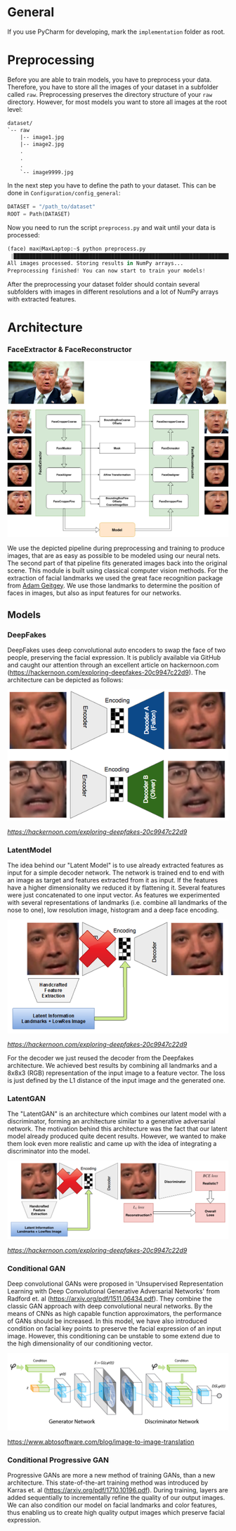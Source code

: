 # General
If you use PyCharm for developing, mark the `implementation` folder as root.

# Preprocessing
Before you are able to train models, you have to preprocess your data. Therefore, you have to store all the images of
your dataset in a subfolder called `raw`. Preprocessing preserves the directory structure of your `raw` directory. However, for most models you want to store all images at the root level:

```
dataset/
`-- raw
    |-- image1.jpg
    |-- image2.jpg
    .
    .
    .
    `-- image9999.jpg
```

In the next step you have to define the path to your dataset. This can be done in `Configuration/config_general`:

```python
DATASET = "/path_to/dataset"
ROOT = Path(DATASET)
```

Now you need to run the script `preprocess.py` and wait until your data is processed:
```python
(face) max@MaxLaptop:~$ python preprocess.py 
 |████████████████████████████████████████████████████████████████████████████████████████████████████| 100.0%                                                                                                                                                          
All images processed. Storing results in NumPy arrays...                                                                                                                                                                                                                
Preprocessing finished! You can now start to train your models!  
```

After the preprocessing your dataset folder should contain several subfolders with images in different resolutions and
a lot of NumPy arrays with extracted features.

# Architecture
### FaceExtractor & FaceReconstructor

![FaceExtractor FaceReconstructor](images/FaceExtractor_FaceReconstructor.jpg "FaceExtractor & FaceReconstructor")

We use the depicted pipeline during preprocessing and training to produce images, that are as easy as possible to
be modeled using our neural nets. The second part of that pipeline fits generated images back into the original scene.
This module is built using classical computer vision methods. For the extraction of facial landmarks we used the great
face recognition package from [Adam Geitgey](https://github.com/ageitgey/face_recognition). We use those landmarks to determine the
position of faces in images, but also as input features for our networks.

## Models

### DeepFakes
DeepFakes uses deep convolutional auto encoders to swap the face of two people, preserving the facial expression. It is publicly available via GitHub and caught our attention through an excellent article on hackernoon.com (https://hackernoon.com/exploring-deepfakes-20c9947c22d9). The architecture can be depicted as follows:

![DeepFakes](images/deepfakes.png "DeepFakes; image: https://hackernoon.com/exploring-deepfakes-20c9947c22d9")

*https://hackernoon.com/exploring-deepfakes-20c9947c22d9*

### LatentModel
The idea behind our "Latent Model" is to use already extracted features as input for a simple decoder network. The network is trained end to end with an image as target and features extracted from it as input. If the features have a higher dimensionality we reduced it by flattening it. Several features were just concatenated to one input vector. As features we experimented with several representations of landmarks (i.e. combine all landmarks of the nose to one), low resolution image, histogram and a deep face encoding.

![LatentModel](images/latentmodel.png "LatentModel; image partly from: https://hackernoon.com/exploring-deepfakes-20c9947c22d9")

*https://hackernoon.com/exploring-deepfakes-20c9947c22d9*

For the decoder we just reused the decoder from the Deepfakes architecture. We achieved best results by combining all landmarks and a 8x8x3 (RGB) representation of the input image to a feature vector. The loss is just defined by the L1 distance of the input image and the generated one.

### LatentGAN
The "LatentGAN" is an architecture which combines our latent model with a discriminator, forming an architecture similar to a generative adversarial network. The motivation behind this architecture was the fact that our latent model already produced quite decent results. However, we wanted to make them look even more realistic and came up with the idea of integrating a discriminator into the model.

![LatentGAN](images/latentgan.png "LatentGAN; image partly from: https://hackernoon.com/exploring-deepfakes-20c9947c22d9")

*https://hackernoon.com/exploring-deepfakes-20c9947c22d9*

### Conditional GAN
Deep convolutional GANs were proposed in 'Unsupervised Representation Learning with Deep Convolutional Generative Adversarial Networks' from Radford et. al (https://arxiv.org/pdf/1511.06434.pdf). They combine the classic GAN approach with deep convolutional neural networks. By the means of CNNs as high capable function approximators, the performance of GANs should be increased. In this model, we have also introduced condition on facial key points to preserve the facial expression of an input image. However, this conditioning can be unstable to some extend due to the high dimensionality of our conditioning vector.

![CGAN](images/CGAN.jpg "Conditional GAN; image: https://www.abtosoftware.com/blog/image-to-image-translation")

https://www.abtosoftware.com/blog/image-to-image-translation

### Conditional Progressive GAN
Progressive GANs are more a new method of training GANs, than a new architecture. This state-of-the-art training method was introduced by Karras et. al (https://arxiv.org/pdf/1710.10196.pdf). During training, layers are added sequentially to incrementally refine the quality of our output images. We can also condition our model on facial landmarks and color features, thus enabling us to create high quality output images which preserve facial expression.
